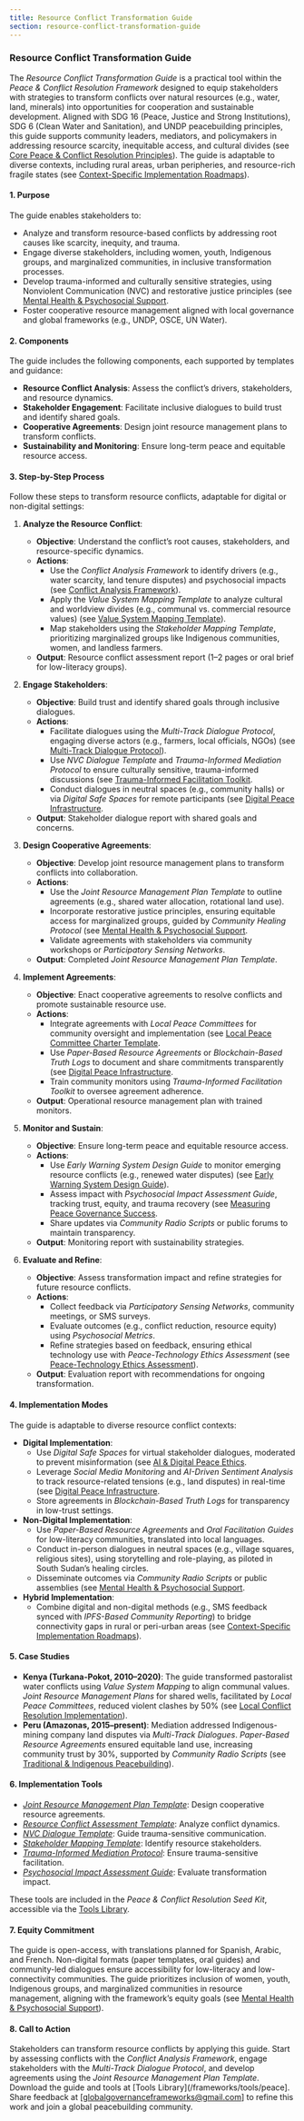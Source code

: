 ```yaml
---
title: Resource Conflict Transformation Guide
section: resource-conflict-transformation-guide
---
```


### Resource Conflict Transformation Guide

The *Resource Conflict Transformation Guide* is a practical tool within the *Peace & Conflict Resolution Framework* designed to equip stakeholders with strategies to transform conflicts over natural resources (e.g., water, land, minerals) into opportunities for cooperation and sustainable development. Aligned with SDG 16 (Peace, Justice and Strong Institutions), SDG 6 (Clean Water and Sanitation), and UNDP peacebuilding principles, this guide supports community leaders, mediators, and policymakers in addressing resource scarcity, inequitable access, and cultural divides (see [Core Peace & Conflict Resolution Principles](/frameworks/docs/implementation/peace#core-principles)). The guide is adaptable to diverse contexts, including rural areas, urban peripheries, and resource-rich fragile states (see [Context-Specific Implementation Roadmaps](/frameworks/docs/implementation/peace#context-specific-roadmaps)).

#### 1. Purpose
The guide enables stakeholders to:
- Analyze and transform resource-based conflicts by addressing root causes like scarcity, inequity, and trauma.
- Engage diverse stakeholders, including women, youth, Indigenous groups, and marginalized communities, in inclusive transformation processes.
- Develop trauma-informed and culturally sensitive strategies, using Nonviolent Communication (NVC) and restorative justice principles (see [Mental Health & Psychosocial Support](/frameworks/docs/implementation/peace#mental-health]).
- Foster cooperative resource management aligned with local governance and global frameworks (e.g., UNDP, OSCE, UN Water).

#### 2. Components
The guide includes the following components, each supported by templates and guidance:
- **Resource Conflict Analysis**: Assess the conflict’s drivers, stakeholders, and resource dynamics.
- **Stakeholder Engagement**: Facilitate inclusive dialogues to build trust and identify shared goals.
- **Cooperative Agreements**: Design joint resource management plans to transform conflicts.
- **Sustainability and Monitoring**: Ensure long-term peace and equitable resource access.

#### 3. Step-by-Step Process
Follow these steps to transform resource conflicts, adaptable for digital or non-digital settings:

1. **Analyze the Resource Conflict**:
   - **Objective**: Understand the conflict’s root causes, stakeholders, and resource-specific dynamics.
   - **Actions**:
     - Use the *Conflict Analysis Framework* to identify drivers (e.g., water scarcity, land tenure disputes) and psychosocial impacts (see [Conflict Analysis Framework](/frameworks/docs/implementation/peace#conflict-analysis-framework)).
     - Apply the *Value System Mapping Template* to analyze cultural and worldview divides (e.g., communal vs. commercial resource values) (see [Value System Mapping Template](/frameworks/docs/implementation/peace#value-system-mapping-template)).
     - Map stakeholders using the *Stakeholder Mapping Template*, prioritizing marginalized groups like Indigenous communities, women, and landless farmers.
   - **Output**: Resource conflict assessment report (1–2 pages or oral brief for low-literacy groups).

2. **Engage Stakeholders**:
   - **Objective**: Build trust and identify shared goals through inclusive dialogues.
   - **Actions**:
     - Facilitate dialogues using the *Multi-Track Dialogue Protocol*, engaging diverse actors (e.g., farmers, local officials, NGOs) (see [Multi-Track Dialogue Protocol](/frameworks/docs/implementation/peace#multi-track-dialogue-protocol)).
     - Use *NVC Dialogue Template* and *Trauma-Informed Mediation Protocol* to ensure culturally sensitive, trauma-informed discussions (see [Trauma-Informed Facilitation Toolkit](/frameworks/docs/implementation/peace#trauma-informed-toolkit]).
     - Conduct dialogues in neutral spaces (e.g., community halls) or via *Digital Safe Spaces* for remote participants (see [Digital Peace Infrastructure](/frameworks/docs/implementation/peace#digital-infrastructure]).
   - **Output**: Stakeholder dialogue report with shared goals and concerns.

3. **Design Cooperative Agreements**:
   - **Objective**: Develop joint resource management plans to transform conflicts into collaboration.
   - **Actions**:
     - Use the *Joint Resource Management Plan Template* to outline agreements (e.g., shared water allocation, rotational land use).
     - Incorporate restorative justice principles, ensuring equitable access for marginalized groups, guided by *Community Healing Protocol* (see [Mental Health & Psychosocial Support](/frameworks/docs/implementation/peace#mental-health]).
     - Validate agreements with stakeholders via community workshops or *Participatory Sensing Networks*.
   - **Output**: Completed *Joint Resource Management Plan Template*.

4. **Implement Agreements**:
   - **Objective**: Enact cooperative agreements to resolve conflicts and promote sustainable resource use.
   - **Actions**:
     - Integrate agreements with *Local Peace Committees* for community oversight and implementation (see [Local Peace Committee Charter Template](/frameworks/docs/implementation/peace#local-peace-committee-charter-template]).
     - Use *Paper-Based Resource Agreements* or *Blockchain-Based Truth Logs* to document and share commitments transparently (see [Digital Peace Infrastructure](/frameworks/docs/implementation/peace#digital-infrastructure]).
     - Train community monitors using *Trauma-Informed Facilitation Toolkit* to oversee agreement adherence.
   - **Output**: Operational resource management plan with trained monitors.

5. **Monitor and Sustain**:
   - **Objective**: Ensure long-term peace and equitable resource access.
   - **Actions**:
     - Use *Early Warning System Design Guide* to monitor emerging resource conflicts (e.g., renewed water disputes) (see [Early Warning System Design Guide](/frameworks/docs/implementation/peace#early-warning-system-design-guide)).
     - Assess impact with *Psychosocial Impact Assessment Guide*, tracking trust, equity, and trauma recovery (see [Measuring Peace Governance Success](/frameworks/docs/implementation/peace#measuring-success]).
     - Share updates via *Community Radio Scripts* or public forums to maintain transparency.
   - **Output**: Monitoring report with sustainability strategies.

6. **Evaluate and Refine**:
   - **Objective**: Assess transformation impact and refine strategies for future resource conflicts.
   - **Actions**:
     - Collect feedback via *Participatory Sensing Networks*, community meetings, or SMS surveys.
     - Evaluate outcomes (e.g., conflict reduction, resource equity) using *Psychosocial Metrics*.
     - Refine strategies based on feedback, ensuring ethical technology use with *Peace-Technology Ethics Assessment* (see [Peace-Technology Ethics Assessment](/frameworks/docs/implementation/peace#peace-technology-ethics-assessment)).
   - **Output**: Evaluation report with recommendations for ongoing transformation.

#### 4. Implementation Modes
The guide is adaptable to diverse resource conflict contexts:
- **Digital Implementation**:
  - Use *Digital Safe Spaces* for virtual stakeholder dialogues, moderated to prevent misinformation (see [AI & Digital Peace Ethics](/frameworks/docs/implementation/peace#ai-ethics]).
  - Leverage *Social Media Monitoring* and *AI-Driven Sentiment Analysis* to track resource-related tensions (e.g., land disputes) in real-time (see [Digital Peace Infrastructure](/frameworks/docs/implementation/peace#digital-infrastructure]).
  - Store agreements in *Blockchain-Based Truth Logs* for transparency in low-trust settings.
- **Non-Digital Implementation**:
  - Use *Paper-Based Resource Agreements* and *Oral Facilitation Guides* for low-literacy communities, translated into local languages.
  - Conduct in-person dialogues in neutral spaces (e.g., village squares, religious sites), using storytelling and role-playing, as piloted in South Sudan’s healing circles.
  - Disseminate outcomes via *Community Radio Scripts* or public assemblies (see [Mental Health & Psychosocial Support](/frameworks/docs/implementation/peace#mental-health]).
- **Hybrid Implementation**:
  - Combine digital and non-digital methods (e.g., SMS feedback synced with *IPFS-Based Community Reporting*) to bridge connectivity gaps in rural or peri-urban areas (see [Context-Specific Implementation Roadmaps](/frameworks/docs/implementation/peace#context-specific-roadmaps)).

#### 5. Case Studies
- **Kenya (Turkana-Pokot, 2010–2020)**: The guide transformed pastoralist water conflicts using *Value System Mapping* to align communal values. *Joint Resource Management Plans* for shared wells, facilitated by *Local Peace Committees*, reduced violent clashes by 50% (see [Local Conflict Resolution Implementation](/frameworks/docs/implementation/peace#local-implementation)).
- **Peru (Amazonas, 2015–present)**: Mediation addressed Indigenous-mining company land disputes via *Multi-Track Dialogues*. *Paper-Based Resource Agreements* ensured equitable land use, increasing community trust by 30%, supported by *Community Radio Scripts* (see [Traditional & Indigenous Peacebuilding](/frameworks/docs/implementation/peace#indigenous-integration)).

#### 6. Implementation Tools
- *[Joint Resource Management Plan Template](/frameworks/tools/peace/joint-resource-management-plan-template-en.pdf)*: Design cooperative resource agreements.
- *[Resource Conflict Assessment Template](/frameworks/tools/peace/resource-conflict-assessment-template-en.pdf)*: Analyze conflict dynamics.
- *[NVC Dialogue Template](/frameworks/tools/peace/nvc-dialogue-template-en.pdf)*: Guide trauma-sensitive communication.
- *[Stakeholder Mapping Template](/frameworks/tools/peace/stakeholder-mapping-template-en.pdf)*: Identify resource stakeholders.
- *[Trauma-Informed Mediation Protocol](/frameworks/tools/peace/trauma-informed-mediation-protocol-en.pdf)*: Ensure trauma-sensitive facilitation.
- *[Psychosocial Impact Assessment Guide](/frameworks/tools/peace/psychosocial-impact-assessment-guide-en.pdf)*: Evaluate transformation impact.

These tools are included in the *Peace & Conflict Resolution Seed Kit*, accessible via the [Tools Library](/frameworks/tools/peace).

#### 7. Equity Commitment
The guide is open-access, with translations planned for Spanish, Arabic, and French. Non-digital formats (paper templates, oral guides) and community-led dialogues ensure accessibility for low-literacy and low-connectivity communities. The guide prioritizes inclusion of women, youth, Indigenous groups, and marginalized communities in resource management, aligning with the framework’s equity goals (see [Mental Health & Psychosocial Support](/frameworks/docs/implementation/peace#mental-health)).

#### 8. Call to Action
Stakeholders can transform resource conflicts by applying this guide. Start by assessing conflicts with the *Conflict Analysis Framework*, engage stakeholders with the *Multi-Track Dialogue Protocol*, and develop agreements using the *Joint Resource Management Plan Template*. Download the guide and tools at [Tools Library](/frameworks/tools/peace]. Share feedback at [globalgovernanceframeworks@gmail.com] to refine this work and join a global peacebuilding community.